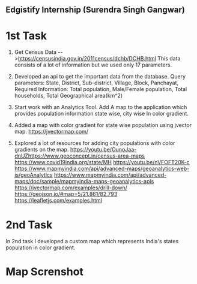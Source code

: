 ## Edgistify Internship (Surendra Singh Gangwar)

# 1st Task
1.	 Get Census Data -->https://censusindia.gov.in/2011census/dchb/DCHB.html
 This data consists of a lot of information but we used only 17 parameters.

2.	Developed an api to get the important data from the database.
Query parameters: State, District, Sub-district, Village, Block, Panchayat,
Required Information:  Total population, Male/Female population, Total households, Total Geographical area(km^2) 

3.	Start work with an Analytics Tool.
            Add A map to the application which provides population information state wise, city wise
            In color gradient.
      
4.	Added a map with color gradient for state wise population using jvector map.
https://jvectormap.com/
      
5.	Explored a lot of resources for adding city populations with color gradients on the map.
https://youtu.be/OunoJaa-dnUZhttps://www.geoconcept.in/census-area-maps
https://www.covid19india.org/state/MH
https://youtu.be/nVFOFT20K-c
https://www.mapmyindia.com/api/advanced-maps/geoanalytics-web-js/geoAnalytics
https://www.mapmyindia.com/api/advanced-maps/doc/sample/mapmyindia-maps-geoanalytics-apis
https://jvectormap.com/examples/drill-down/
https://geojson.io/#map=5/21.861/82.793
https://leafletjs.com/examples.html

# 2nd Task
In 2nd task I developed a custom map which represents India's states population in color gradient.

# Map Screnshot


